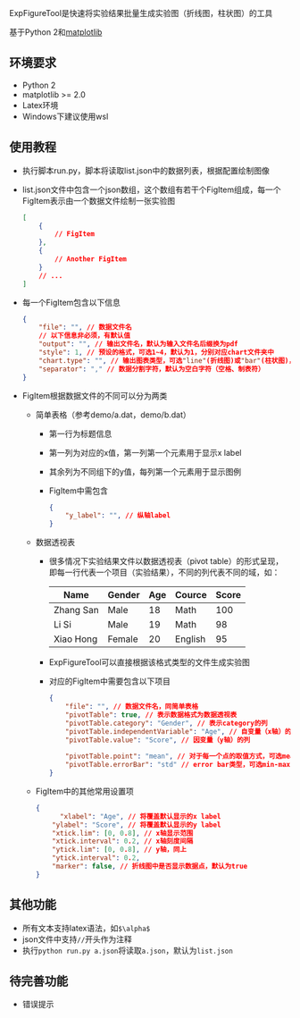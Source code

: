 ExpFigureTool是快速将实验结果批量生成实验图（折线图，柱状图）的工具

基于Python 2和[matplotlib](https://matplotlib.org/)

## 环境要求
- Python 2
- matplotlib >= 2.0
- Latex环境
- Windows下建议使用wsl

## 使用教程

- 执行脚本run.py，脚本将读取list.json中的数据列表，根据配置绘制图像

- list.json文件中包含一个json数组，这个数组有若干个FigItem组成，每一个FigItem表示由一个数据文件绘制一张实验图

  ```json
  [
      {
          // FigItem
      },
      {
          // Another FigItem
      }
      // ...
  ]
  ```

- 每一个FigItem包含以下信息

    ```json
    {
        "file": "", // 数据文件名
        // 以下信息非必须，有默认值
        "output": "", // 输出文件名，默认为输入文件名后缀换为pdf
        "style": 1, // 预设的格式，可选1~4，默认为1，分别对应chart文件夹中
        "chart.type": "", // 输出图表类型，可选"line"(折线图)或"bar"(柱状图)，默认为折线图
        "separator": "," // 数据分割字符，默认为空白字符（空格、制表符）
    }
    ```

- FigItem根据数据文件的不同可以分为两类

    - 简单表格（参考demo/a.dat，demo/b.dat）
      - 第一行为标题信息

      - 第一列为对应的x值，第一列第一个元素用于显示x label

      - 其余列为不同组下的y值，每列第一个元素用于显示图例

      - FigItem中需包含

        ```json
        {
            "y_label": "", // 纵轴label
        }
        ```

    - 数据透视表

      - 很多情况下实验结果文件以数据透视表（pivot table）的形式呈现，即每一行代表一个项目（实验结果），不同的列代表不同的域，如：

        | Name      | Gender | Age  | Cource  | Score |
        | --------- | ------ | ---- | ------- | ----- |
        | Zhang San | Male   | 18   | Math    | 100   |
        | Li Si     | Male   | 19   | Math    | 98    |
        | Xiao Hong | Female | 20   | English | 95    |

      - ExpFigureTool可以直接根据该格式类型的文件生成实验图

      - 对应的FigItem中需要包含以下项目

        ```json
        {
            "file": "", // 数据文件名，同简单表格
            "pivotTable": true, // 表示数据格式为数据透视表
            "pivotTable.category": "Gender", // 表示category的列
            "pivotTable.independentVariable": "Age", // 自变量（x轴）的列
            "pivotTable.value": "Score", // 因变量（y轴）的列
            
            "pivotTable.point": "mean", // 对于每一个点的取值方式，可选mean和median
            "pivotTable.errorBar": "std" // error bar类型，可选min-max,std,percentile
        }
        ```

    - FigItem中的其他常用设置项

      ```json
      {
         	"xlabel": "Age", // 将覆盖默认显示的x label
          "ylabel": "Score", // 将覆盖默认显示的y label
          "xtick.lim": [0, 0.8], // x轴显示范围
          "xtick.interval": 0.2, // x轴刻度间隔
          "ytick.lim": [0, 0.8], // y轴，同上
          "ytick.interval": 0.2,
          "marker": false, // 折线图中是否显示数据点，默认为true
      }
      ```

      

## 其他功能

- 所有文本支持latex语法，如`$\alpha$`
- json文件中支持`//`开头作为注释
- 执行`python run.py a.json`将读取`a.json`，默认为`list.json`

## 待完善功能

- 错误提示